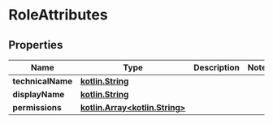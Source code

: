 # RoleAttributes

## Properties
Name | Type | Description | Notes
------------ | ------------- | ------------- | -------------
**technicalName** | [**kotlin.String**](.md) |  | 
**displayName** | [**kotlin.String**](.md) |  | 
**permissions** | [**kotlin.Array&lt;kotlin.String&gt;**](.md) |  | 
